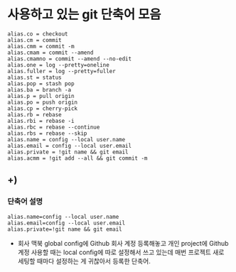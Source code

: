 # 사용하고 있는 git 단축어 모음
```git
alias.co = checkout
alias.cm = commit
alias.cmm = commit -m
alias.cmam = commit --amend
alias.cmamno = commit --amend --no-edit
alias.one = log --pretty=oneline
alias.fuller = log --pretty=fuller
alias.st = status
alias.pop = stash pop
alias.ba = branch -a
alias.p = pull origin
alias.po = push origin
alias.cp = cherry-pick
alias.rb = rebase
alias.rbi = rebase -i
alias.rbc = rebase --continue
alias.rbs = rebase --skip
alias.name = config --local user.name
alias.email = config --local user.email
alias.private = !git name && git email
alias.acmm = !git add --all && git commit -m
```

## +)

### 단축어 설명
```git
alias.name=config --local user.name
alias.email=config --local user.email
alias.private=!git name && git email
```
- 회사 맥북 global config에 Github 회사 계정 등록해놓고
  개인 project에 Github 계정 사용할 때는 local config에 따로 설정해서 쓰고 있는데
  매번 프로젝트 새로 세팅할 때마다 설정하는 게 귀찮아서 등록한 단축어.
